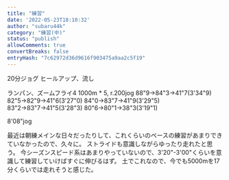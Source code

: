 ```yaml
---
title: "練習"
date: '2022-05-23T18:10:32'
author: "subaru44k"
category: "練習(中)"
status: "publish"
allowComments: true
convertBreaks: false
entryHash: "7c62972d36d9616f903475a9aa2c5f19"
---
```

20分ジョグ
ヒールアップ、流し

ランパン、ズームフライ4
1000m * 5, r.200jog
88"9→84"3→41"7(3'34"9)
82"5→82"9→41"6(3'27"0)
84"0→83"7→41"9(3'29"5)
83"2→83"7→41"5(3'28"3)
80"6→80"1→38"3(3'19"1)

8'08"jog

最近は朝練メインな日々だったりして、これくらいのペースの練習があまりできていなかったので、久々に。
ストライドも意識しながらゆったり走れたと思う。
今シーズンスピード系はあまりやっていないので、3'20"-3'00"くらいを意識して練習していけばすぐに伸びるはず。
土でこれなので、今でも5000mを17分くらいでは走れそうと感じた。
